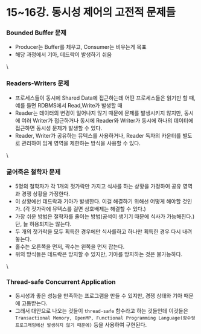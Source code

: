 # 15\~16강. 동시성 제어의 고전적 문제들

### Bounded Buffer 문제

* Producer는 Buffer를 체우고, Consumer는 비우는게 목표
* 해당 과정에서 기아, 데드락이 발생하기 쉬움

\


### Readers-Writers 문제

* 프로세스들이 동시에 Shared Data에 접근하는데 어떤 프로세스들은 읽기만 할 때, 예를 들면 RDBMS에서 Read,Write가 발생할 때
* Reader는 데이터의 변경이 일어나지 않기 때문에 문제를 발생시키지 않지만, 동시에 여러 Writer가 접근하거나 동시에 Reader와 Writer가 동시에 하나의 데이터에 접근하면 동시성 문제가 발생할 수 있다.
* Reader, Writer가 공유하는 뮤텍스를 사용하거나, Reader 독자의 카운터를 별도로 관리하여 임계 영역을 제한하는 방식을 사용할 수 있다.

\


### 굶어죽은 철학자 문제

* 5명의 철학자가 각 1개의 젓가락만 가지고 식사를 하는 상황을 가정하여 공유 영역과 경쟁 상황을 가정한다.
* 이 상황에선 데드락과 기아가 발생한다. 이걸 해결하기 위해선 어떻게 해야할 것인가. (각 젓가락에 뮤텍스를 걸면 상호배제는 해결할 수 있다.)
* 가장 쉬운 방법은 철학자를 줄이는 방법(공석이 생기기 때문에 식사가 가능해진다.) 단, 늘 허용되지는 않는다.
* 두 개의 젓가락을 모두 획득한 경우에만 식사를하고 하나만 획득한 경우 다시 내려놓는다.
* 홀수는 오른쪽을 먼저, 짝수는 왼쪽을 먼저 잡는다.
* 위의 방식들은 데드락은 방지할 수 있지만, 기아를 방지하는 것은 불가능하다.

\


### Thread-safe Concurrent Application

* 동시성과 좋은 성능을 만족하는 프로그램을 만들 수 있지만, 경쟁 상태와 기아 때문에 고통받는다.
* 그래서 대안으로 나오는 것들이 `thread-safe` 함수라고 하는 것들인데 이것들은 `Transactional Memory, OpenMP, Functional Programming Language(함수형 프로그래밍에선 발생하지 않기 때문에)` 등을 사용하여 구현된다.
